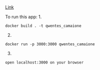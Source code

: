  [Link](https://qwentes-camaione.vercel.app)
 
 To run this app: 
1.

    docker build . -t qwentes_camaione

2.

    docker run -p 3000:3000 qwentes_camaione
3.

    open localhost:3000 on your browser